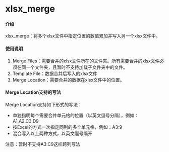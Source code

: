 # xlsx_merge

#### 介绍
xlsx_merge：将多个xlsx文件中指定位置的数值累加并写入另一个xlsx文件中。

#### 使用说明

1.  Merge Files：需要合并的xlsx文件所在的文件夹。所有需要合并的xlsx文件必须在同一个文件夹，且暂时不支持加载子文件夹中的文件。
2.  Template File：数据合并后写入的xlsx文件
3.  Merge Location：需要合并的数据在xlsx文件中的位置。

#### Merge Location支持的写法

Merge Location支持如下形式的写法：

- 单独指明每个需要合并单元格的位置（以英文逗号分隔），例如：A1,A2,C3,D9
- 按Excel的方式一次指定同列的多个单元格，例如：A3:9
- 混合写入以上两种方式，以英文逗号隔开

注意：暂时不支持A3:C9这样跨列写法


